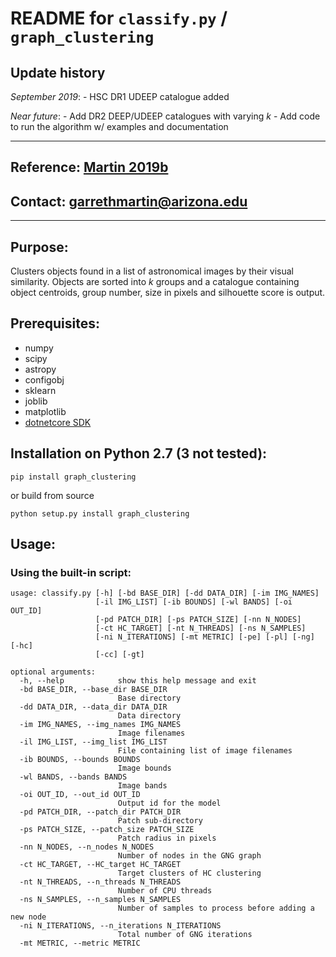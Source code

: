 # **README** for `classify.py` / `graph_clustering`

## Update history

*September 2019*: - HSC DR1 UDEEP catalogue added

*Near future*: - Add DR2 DEEP/UDEEP catalogues with varying *k* - Add
code to run the algorithm w/ examples and documentation

-----

## Reference: [Martin 2019b]()

## Contact: <garrethmartin@arizona.edu>

-----

## Purpose:

Clusters objects found in a list of astronomical images by their visual
similarity. Objects are sorted into *k* groups and a catalogue
containing object centroids, group number, size in pixels and silhouette
score is output.

## Prerequisites:

  - numpy
  - scipy
  - astropy
  - configobj
  - sklearn
  - joblib
  - matplotlib
  - [dotnetcore SDK]()

## Installation on Python 2.7 (3 not tested):

`pip install graph_clustering`

or build from source

`python setup.py install graph_clustering`

## Usage:

### Using the built-in script:

    usage: classify.py [-h] [-bd BASE_DIR] [-dd DATA_DIR] [-im IMG_NAMES]
                       [-il IMG_LIST] [-ib BOUNDS] [-wl BANDS] [-oi OUT_ID]
                       [-pd PATCH_DIR] [-ps PATCH_SIZE] [-nn N_NODES]
                       [-ct HC_TARGET] [-nt N_THREADS] [-ns N_SAMPLES]
                       [-ni N_ITERATIONS] [-mt METRIC] [-pe] [-pl] [-ng] [-hc]
                       [-cc] [-gt]
    
    optional arguments:
      -h, --help            show this help message and exit
      -bd BASE_DIR, --base_dir BASE_DIR
                            Base directory
      -dd DATA_DIR, --data_dir DATA_DIR
                            Data directory
      -im IMG_NAMES, --img_names IMG_NAMES
                            Image filenames
      -il IMG_LIST, --img_list IMG_LIST
                            File containing list of image filenames
      -ib BOUNDS, --bounds BOUNDS
                            Image bounds
      -wl BANDS, --bands BANDS
                            Image bands
      -oi OUT_ID, --out_id OUT_ID
                            Output id for the model
      -pd PATCH_DIR, --patch_dir PATCH_DIR
                            Patch sub-directory
      -ps PATCH_SIZE, --patch_size PATCH_SIZE
                            Patch radius in pixels
      -nn N_NODES, --n_nodes N_NODES
                            Number of nodes in the GNG graph
      -ct HC_TARGET, --HC_target HC_TARGET
                            Target clusters of HC clustering
      -nt N_THREADS, --n_threads N_THREADS
                            Number of CPU threads
      -ns N_SAMPLES, --n_samples N_SAMPLES
                            Number of samples to process before adding a new node
      -ni N_ITERATIONS, --n_iterations N_ITERATIONS
                            Total number of GNG iterations
      -mt METRIC, --metric METRIC